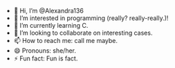 - 👋 Hi, I’m @Alexandra136
- 👀 I’m interested in programming (really? really-really.)!
- 🌱 I’m currently learning C.
- 💞️ I’m looking to collaborate on interesting cases.
- 📫 How to reach me: call me maybe.
- 😄 Pronouns: she/her.
- ⚡ Fun fact: Fun is fact.

<!---
Alexandra136/Alexandra136 is a ✨ special ✨ repository because its `README.md` (this file) appears on your GitHub profile.
You can click the Preview link to take a look at your changes.
--->
